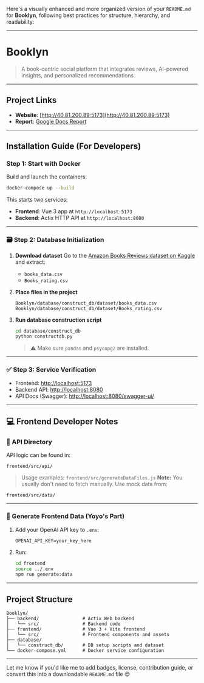 Here's a visually enhanced and more organized version of your `README.md` for **Booklyn**, following best practices for structure, hierarchy, and readability:

---

#  Booklyn

> A book-centric social platform that integrates reviews, AI-powered insights, and personalized recommendations.

---

## Project Links

*  **Website**: [http://40.81.200.89:5173](http://40.81.200.89:5173)
*  **Report**: [Google Docs Report](https://docs.google.com/document/d/1TOZOnQRjgVhokk_2AjmXlz0nUZ_3nyptOAf1_2pEXk8/edit?tab=t.0#heading=h.5tlvz7le0vsy)

---

##  Installation Guide (For Developers)

### Step 1: Start with Docker

Build and launch the containers:

```bash
docker-compose up --build 
```

This starts two services:

*  **Frontend**: Vue 3 app at `http://localhost:5173`
*  **Backend**: Actix HTTP API at `http://localhost:8080`

---

### 🗃️ Step 2: Database Initialization

1. **Download dataset**
   Go to the [Amazon Books Reviews dataset on Kaggle](https://www.kaggle.com/datasets/mohamedbakhet/amazon-books-reviews) and extract:

   * `books_data.csv`
   * `Books_rating.csv`

2. **Place files in the project**

   ```
   Booklyn/database/construct_db/dataset/books_data.csv
   Booklyn/database/construct_db/dataset/Books_rating.csv
   ```

3. **Run database construction script**

   ```bash
   cd database/construct_db
   python constructdb.py
   ```

   > ⚠️ Make sure `pandas` and `psycopg2` are installed.

---

### ✅ Step 3: Service Verification

*  Frontend: [http://localhost:5173](http://localhost:5173)
*  Backend API: [http://localhost:8080](http://localhost:8080)
*  API Docs (Swagger): [http://localhost:8080/swagger-ui/](http://localhost:8080/swagger-ui/)

---

## 💻 Frontend Developer Notes

### 📁 API Directory

API logic can be found in:

```
frontend/src/api/
```

> Usage examples: `frontend/src/generateDataFiles.js`
> **Note:** You usually don't need to fetch manually. Use mock data from:

```
frontend/src/data/
```

---

### 🤖 Generate Frontend Data (Yoyo's Part)

1. Add your OpenAI API key to `.env`:

   ```
   OPENAI_API_KEY=your_key_here
   ```

2. Run:

   ```bash
   cd frontend
   source ../.env
   npm run generate:data
   ```

---

##  Project Structure

```
Booklyn/
├── backend/                # Actix Web backend
│   └── src/                # Backend code
├── frontend/               # Vue 3 + Vite frontend
│   └── src/                # Frontend components and assets
├── database/
│   └── construct_db/       # DB setup scripts and dataset
└── docker-compose.yml      # Docker service configuration
```

---

Let me know if you'd like me to add badges, license, contribution guide, or convert this into a downloadable `README.md` file 😌
